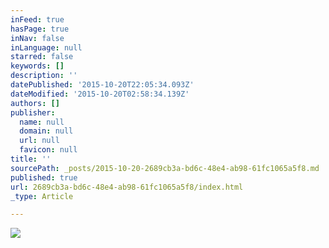 ```yaml
---
inFeed: true
hasPage: true
inNav: false
inLanguage: null
starred: false
keywords: []
description: ''
datePublished: '2015-10-20T22:05:34.093Z'
dateModified: '2015-10-20T02:58:34.139Z'
authors: []
publisher:
  name: null
  domain: null
  url: null
  favicon: null
title: ''
sourcePath: _posts/2015-10-20-2689cb3a-bd6c-48e4-ab98-61fc1065a5f8.md
published: true
url: 2689cb3a-bd6c-48e4-ab98-61fc1065a5f8/index.html
_type: Article

---
```

![](https://the-grid-user-content.s3-us-west-2.amazonaws.com/22f14d67-6302-4356-a25e-21bb3e40a68a.png)